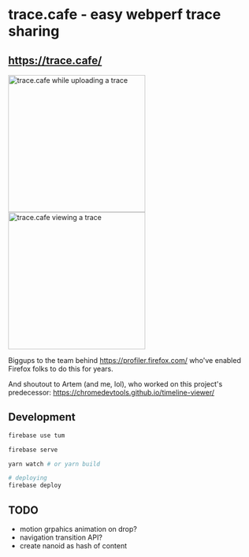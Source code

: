 # trace.cafe - easy webperf trace sharing

## https://trace.cafe/

<a href="https://user-images.githubusercontent.com/39191/211872166-607f1b69-c701-4ebb-a117-0d1e13ce96c2.png"><img alt="trace.cafe while uploading a trace" src="https://user-images.githubusercontent.com/39191/211872166-607f1b69-c701-4ebb-a117-0d1e13ce96c2.png" height=278></a><a href="https://user-images.githubusercontent.com/39191/211873162-97abd2b3-1916-4f39-bd42-06f6e4a16f8e.png"><img alt="trace.cafe viewing a trace" src="https://user-images.githubusercontent.com/39191/211873162-97abd2b3-1916-4f39-bd42-06f6e4a16f8e.png" height=278></a>


Biggups to the team behind https://profiler.firefox.com/ who've enabled Firefox folks to do this for years.

And shoutout to Artem (and me, lol), who worked on this project's predecessor: https://chromedevtools.github.io/timeline-viewer/

## Development

```sh
firebase use tum

firebase serve

yarn watch # or yarn build
```

```sh
# deploying
firebase deploy
```

## TODO

- motion grpahics animation on drop?
- navigation transition API?
- create nanoid as hash of content
